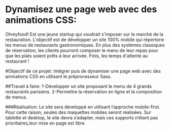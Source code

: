 # Dynamisez une page web avec des animations CSS:
Ohmyfood!
Est une jeune startup qui voudrait s'imposer sur le marché de la restauration. L'objectif est de développer un site 100% mobile qui répertorie les menus de restaurants gastronomiques. En plus des systèmes classiques de réservation, les clients pourront composer le menu de leur repas pour que les plats soient prêts à leur arrivée. Finis, les temps d'attente au restaurant !

#Objectif de ce projet:
Intégrer puis de dynamiser une page web avec des animations CSS en utilisant le préprocesseur Sass.

##Travail à faire:
1-Développer un site proposant le menu de 4 grands restaurants parisiens.
2-Permettre la réservation en ligne et la composition de menus.

###Réalisation:
Le site sera développé en utilisant l’approche mobile-first. Pour cette raison, seules des maquettes mobiles seront réalisées. Sur tablette et desktop, le site devra s’adapter, mais ces supports n’étant pas prioritaires,leur mise en page est libre.


